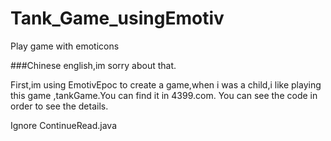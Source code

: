 # Tank_Game_usingEmotiv
Play game with emoticons

###Chinese english,im sorry about that.

First,im using EmotivEpoc to create a game,when i was a child,i like playing this game ,tankGame.You can find it in 4399.com.
You can see the code in order to see the details.

Ignore ContinueRead.java 
